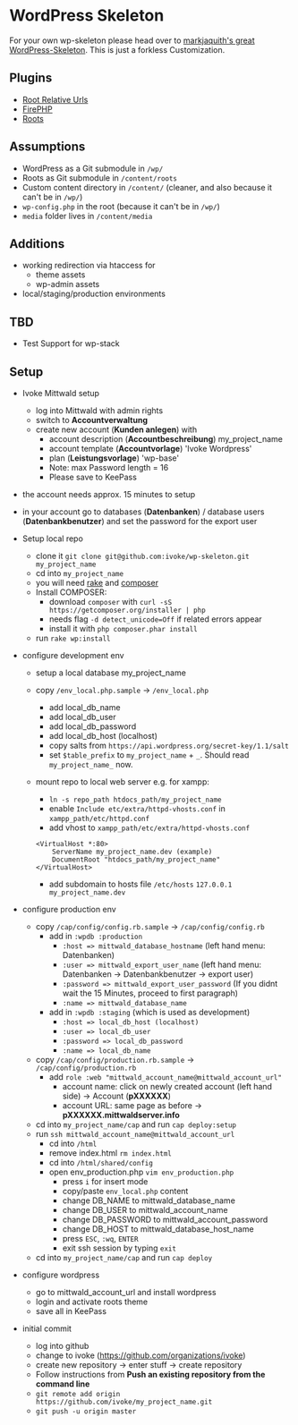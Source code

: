 # WordPress Skeleton

For your own wp-skeleton please head over to [markjaquith's great WordPress-Skeleton](https://github.com/markjaquith/WordPress-Skeleton). This is just a forkless Customization.

## Plugins

* [Root Relative Urls](http://wordpress.org/plugins/root-relative-urls/)
* [FirePHP](http://wordpress.org/plugins/firephp-firebug-php/)
* [Roots](http://roots.io)

## Assumptions

* WordPress as a Git submodule in `/wp/`
* Roots as Git submodule in `/content/roots`
* Custom content directory in `/content/` (cleaner, and also because it can't be in `/wp/`)
* `wp-config.php` in the root (because it can't be in `/wp/`)
* `media` folder lives in `/content/media`


## Additions
* working redirection via htaccess for
  * theme assets
  * wp-admin assets
* local/staging/production environments

## TBD
* Test Support for wp-stack

## Setup
* Ivoke Mittwald setup
  * log into Mittwald with admin rights
  * switch to **Accountverwaltung**
  * create new account (**Kunden anlegen**) with
    * account description (**Accountbeschreibung**) my_project_name
    * account template (**Accountvorlage**) 'Ivoke Wordpress'
    * plan (**Leistungsvorlage**) 'wp-base'
    * Note: max Password length = 16
    * Please save to KeePass
 * the account needs approx. 15 minutes to setup
 * in your account go to databases (**Datenbanken**) / database users (**Datenbankbenutzer**) and set the password for the export user

* Setup local repo
  * clone it `git clone git@github.com:ivoke/wp-skeleton.git my_project_name`
  * cd into `my_project_name`
  * you will need [rake](https://github.com/jimweirich/rake) and [composer](https://github.com/composer/composer)
  * Install COMPOSER:
    * download `composer` with `curl -sS https://getcomposer.org/installer | php`
    * needs flag `-d detect_unicode=Off` if related errors appear
    * install it with `php composer.phar install`
  * run `rake wp:install`


* configure development env
  * setup a local database my_project_name
  * copy `/env_local.php.sample` -> `/env_local.php`
    * add local_db_name
    * add local_db_user
    * add local_db_password
    * add local_db_host (localhost)
    * copy salts from `https://api.wordpress.org/secret-key/1.1/salt`
    * set `$table_prefix` to `my_project_name` + `_`. Should read `my_project_name_` now.
  * mount repo to local web server e.g. for xampp:
    * `ln -s repo_path htdocs_path/my_project_name`
    * enable `Include etc/extra/httpd-vhosts.conf` in `xampp_path/etc/httpd.conf`
    * add vhost to `xampp_path/etc/extra/httpd-vhosts.conf`

     ```
     <VirtualHost *:80>
         ServerName my_project_name.dev (example)
         DocumentRoot "htdocs_path/my_project_name"
     </VirtualHost>
     ```
    * add subdomain to hosts file `/etc/hosts` `127.0.0.1 my_project_name.dev`


* configure production env
  * copy `/cap/config/config.rb.sample` -> `/cap/config/config.rb`
    * add in `:wpdb :production`
      * `:host => mittwald_database_hostname` (left hand menu: Datenbanken)
      * `:user => mittwald_export_user_name` (left hand menu: Datenbanken -> Datenbankbenutzer -> export user)
      * `:password => mittwald_export_user_password` (If you didnt wait the 15 Minutes, proceed to first paragraph)
      * `:name => mittwald_database_name`
    * add in `:wpdb :staging` (which is used as development)
      * `:host => local_db_host (localhost)`
      * `:user => local_db_user`
      * `:password => local_db_password`
      * `:name => local_db_name`
  * copy `/cap/config/production.rb.sample` -> `/cap/config/production.rb`
    * add `role :web "mittwald_account_name@mittwald_account_url"`
      * account name: click on newly created account (left hand side) -> Account (**pXXXXXX**)
      * account URL: same page as before -> **pXXXXXX.mittwaldserver.info**
  * cd into `my_project_name/cap` and run `cap deploy:setup`
  * run `ssh mittwald_account_name@mittwald_account_url`
    * cd into `/html`
    * remove index.html `rm index.html`
    * cd into `/html/shared/config`
    * open env_production.php `vim env_production.php`
      * press `i` for insert mode
      * copy/paste `env_local.php` content
      * change DB_NAME to mittwald_database_name
      * change DB_USER to mittwald_account_name
      * change DB_PASSWORD to mittwald_account_password
      * change DB_HOST to mittwald_database_host_name
      * press `ESC`, `:wq`, `ENTER`
      * exit ssh session by typing `exit`
  * cd into `my_project_name/cap` and run `cap deploy`


* configure wordpress
  * go to mittwald_account_url and install wordpress
  * login and activate roots theme
  * save all in KeePass

* initial commit
  * log into github
  * change to ivoke (https://github.com/organizations/ivoke)
  * create new repository -> enter stuff -> create repository
  * Follow instructions from **Push an existing repository from the command line**
  * `git remote add origin https://github.com/ivoke/my_project_name.git`
  * `git push -u origin master`

